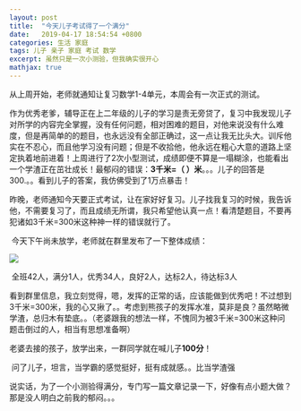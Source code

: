 ```yaml
---
layout: post
title:  "今天儿子考试得了一个满分"
date:   2019-04-17 18:54:54 +0800
categories: 生活 家庭
tags: 儿子 亲子 家庭 考试 数学 
excerpt: 虽然只是一次小测验，但我确实很开心	
mathjax: true
---
```


​	从上周开始，老师就通知让复习数学1-4单元，本周会有一次正式的测试。

​	作为优秀老爹，辅导正在上二年级的儿子的学习是责无旁贷了，复习中我发现儿子对所学的内容完全掌握，没有任何问题，相对困难的题目，对他来说没有什么难度，但是再简单的的题目，也永远没有全部正确过，这一点让我无比头大。训斥他实在不忍心，而且他学习没有问题；但是不收拾他，他永远在粗心大意的道路上坚定执着地前进着！上周进行了2次小型测试，成绩即便不算是一塌糊涂，也能看出一个学渣正在茁壮成长！最郁闷的错误：**3千米=（  ）米**。。。儿子的回答是300.。。看到儿子的答案，我仿佛受到了1万点暴击！

​	昨晚，老师通知今天要正式考试，让在家好好复习。儿子找我复习的时候，我告诉他，不需要复习了，而且成绩无所谓，我只希望他认真一点！看清楚题目，不要再犯诸如3千米=300米这种神一样的错误就行了。

​	今天下午尚未放学，老师就在群里发布了一下整体成绩：

![](https://ajnvig.bl.files.1drv.com/y4mUhGP60EfEwjRjBCxRu2Klz4yv7iCjNpt8TRh3bMwnfRveJm-AwG920Mo3ZgQZoyY0IIrn0DlmUnVPAhjVt_cm7re3SOVvuthVgESgyejtfCQW_EZCakbUq7z00v4Y-FTQl-elxcCWvwZaNqrQ2VWpqlp6saD0ma4vf1eNv33Of0cKeArK0N5gkJMoyQMhmZiePYSp-0pQztbk9mpQ35n7w?width=206&height=190&cropmode=none)

​	全班42人，满分1人，优秀34人，良好2人，达标2人，待达标3人

​	看到群里信息，我立刻觉得，嗯，发挥的正常的话，应该能做到优秀吧！不过想到3千米=300米，我的心又揪了。。考虑到熊孩子的发挥水准，莫非是良？虽然略微学渣，总归木有垫底。。（老婆跟我的想法一样，不愧同为被3千米=300米这种问题击倒过的人，相当有思想准备啊）

​	老婆去接的孩子，放学出来，一群同学就在喊儿子**100分**！

​	问了儿子，坦言，当学霸的感觉挺好，挺有成就感。。比当学渣强

​	说实话，为了一个小测验得满分，专门写一篇文章记录一下，好像有点小题大做？那是没人明白之前我的郁闷。。。
